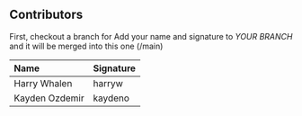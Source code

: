 
## Contributors

First, checkout a branch for 
Add your name and signature to *YOUR BRANCH* and it will be merged into this one (/main)

| Name | Signature |
|:-----|:--------|
| Harry Whalen | harryw |
| Kayden Ozdemir | kaydeno |
